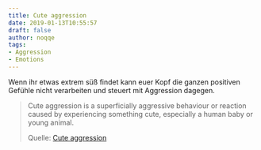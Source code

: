 ```yaml
---
title: Cute aggression
date: 2019-01-13T10:55:57
draft: false
author: noqqe
tags:
- Aggression
- Emotions
---
```


Wenn ihr etwas extrem süß findet kann euer Kopf die ganzen positiven Gefühle
nicht verarbeiten und steuert mit Aggression dagegen.

> Cute aggression is a superficially aggressive behaviour or reaction caused by
> experiencing something cute, especially a human baby or young animal.
>
> Quelle: [Cute aggression](https://en.wikipedia.org/wiki/Cute_aggression)
